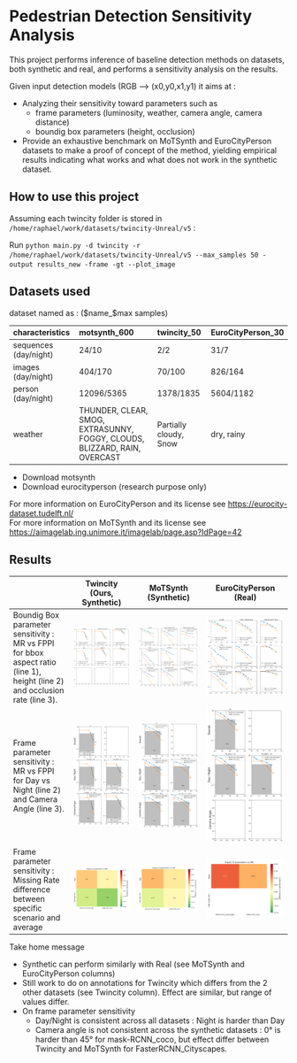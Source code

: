 
# Pedestrian Detection Sensitivity Analysis

This project performs inference of baseline detection methods on datasets, both synthetic and real, and performs a sensitivity analysis on the results.

Given input detection models (RGB --> (x0,y0,x1,y1) it aims at :
- Analyzing their sensitivity toward parameters such as 
  - frame parameters (luminosity, weather, camera angle, camera distance)
  - boundig box parameters (height, occlusion)
- Provide an exhaustive benchmark on MoTSynth and EuroCityPerson datasets to make a proof of concept of the method, yielding empirical results indicating what works and what does not work in the synthetic dataset.

## How to use this project

Assuming each twincity folder is stored in `/home/raphael/work/datasets/twincity-Unreal/v5` :


Run `python main.py -d twincity -r /home/raphael/work/datasets/twincity-Unreal/v5 --max_samples 50 -output results_new -frame -gt --plot_image`


## Datasets used 

dataset named as : ($name_$max samples)

| characteristics       | motsynth_600                                                              | twincity_50            | EuroCityPerson_30   |
|:----------------------|:--------------------------------------------------------------------------|:-----------------------|:--------------------|
| sequences (day/night) | 24/10                                                                     | 2/2                    | 31/7                |
| images (day/night)    | 404/170                                                                   | 70/100                 | 826/164             |
| person (day/night)    | 12096/5365                                                                | 1378/1835              | 5604/1182           |
| weather               | THUNDER, CLEAR, SMOG, EXTRASUNNY, FOGGY, CLOUDS, BLIZZARD, RAIN, OVERCAST | Partially cloudy, Snow | dry, rainy          |


- Download motsynth
- Download eurocityperson (research purpose only) 

For more information on EuroCityPerson and its license see https://eurocity-dataset.tudelft.nl/  
For more information on MoTSynth and its license see https://aimagelab.ing.unimore.it/imagelab/page.asp?IdPage=42  


## Results 

|                                                                                                                             | **Twincity (Ours, Synthetic)**                                                                                                                                                                             | MoTSynth (Synthetic)                                                                        | EuroCityPerson (Real)                                                                              |
|-----------------------------------------------------------------------------------------------------------------------------|------------------------------------------------------------------------------------------------------------------------------------------------------------------------------------------------------------|---------------------------------------------------------------------------------------------|----------------------------------------------------------------------------------------------------|
| Boundig Box parameter sensitivity : MR vs FPPI for bbox aspect ratio (line 1), height (line 2) and occlusion rate (line 3). | ![gtbbox_cofactor_fppi_mr.png](reference_results%2FTwincity-Unreal-v5_30%2Fgtbbox_cofactor_fppi_mr.png)                                                                                                               | ![gtbbox_cofactor_fppi_mr.png](reference_results%2Fmotsynth_small_30%2Fgtbbox_cofactor_fppi_mr.png) | ![gtbbox_cofactor_fppi_mr.png](reference_results%2Fecp_small_30%2Fgtbbox_cofactor_fppi_mr.png) |
| Frame parameter sensitivity :  MR vs FPPI for Day vs Night (line 2) and Camera Angle (line 3).                              | ![Image 1](reference_results/Twincity-Unreal-v5_30/frame_cofactor_fppi_mr.png)                                                                                                                             | ![frame_cofactor_fppi_mr.png](reference_results%2Fmotsynth_small_30%2Fframe_cofactor_fppi_mr.png) | ![frame_cofactor_fppi_mr.png](reference_results%2Fecp_small_30%2Fframe_cofactor_fppi_mr.png)   |
| Frame parameter sensitivity : Missing Rate difference between specific scenario and average                                 | ![Performance_difference_MR_['faster-rcnn_cityscapes', 'mask-rcnn_coco'].png](reference_results%2FTwincity-Unreal-v5_30%2FPerformance_difference_MR_%5B%27faster-rcnn_cityscapes%27%2C%20%27mask-rcnn_coco%27%5D.png) | ![Performance_difference_MR_['faster-rcnn_cityscapes', 'mask-rcnn_coco'].png](reference_results%2Fmotsynth_small_30%2FPerformance_difference_MR_%5B%27faster-rcnn_cityscapes%27%2C%20%27mask-rcnn_coco%27%5D.png)| ![Performance_difference_MR_['faster-rcnn_cityscapes', 'mask-rcnn_coco'].png](reference_results%2Fecp_small_30%2FPerformance_difference_MR_%5B%27faster-rcnn_cityscapes%27%2C%20%27mask-rcnn_coco%27%5D.png)|



Take home message
 - Synthetic can perform similarly with Real (see MoTSynth and EuroCityPerson columns)
 - Still work to do on annotations for Twincity which differs from the 2 other datasets (see Twincity column). Effect are similar, but range of values differ.
 - On frame parameter sensitivity
   - Day/Night is consistent across all datasets : Night is harder than Day
   - Camera angle is not consistent across the synthetic datasets : 0° is harder than 45° for mask-RCNN_coco, but effect differ between Twincity and MoTSynth for FasterRCNN_Cityscapes.